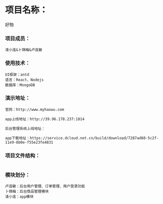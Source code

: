 # 项目名称：

好物

### 项目成员：
```
凌小连&卜锦梅&卢连敏
```

### 使用技术：
```
UI框架：antd
语言：React、Nodejs
数据库：MongoDB
```

### 演示地址：

```
官网：http://www.myhaowu.com

app上线地址：http://39.96.178.237:1814

后台管理系统上线地址：

app下载地址：https://service.dcloud.net.cn/build/download/7287ad60-5c2f-11e9-8b0e-f55e23fe4831

```

### 项目文件结构：
```

```

### 模块划分：
```
卢连敏：后台用户管理、订单管理、用户登录功能
卜锦梅：后台商品管理模块
凌小连：app模块
     
```

